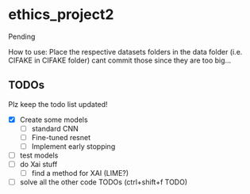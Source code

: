 # ethics_project2
Pending

How to use:
Place the respective datasets folders in the data folder
(i.e. CIFAKE in CIFAKE folder)
cant commit those since they are too big...

## TODOs
Plz keep the todo list updated!
- [x] Create some models
    - [ ] standard CNN
    - [ ] Fine-tuned resnet
    - [ ] Implement early stopping
- [ ] test models
- [ ] do Xai stuff
    - [ ] find a method for XAI (LIME?)
- [ ] solve all the other code TODOs (ctrl+shift+f TODO)